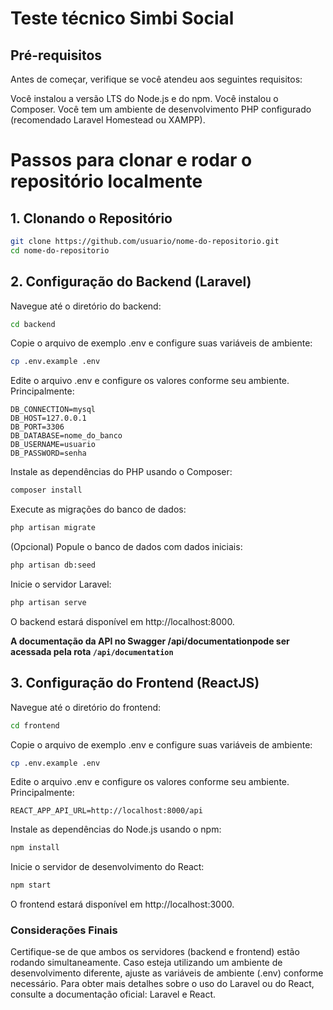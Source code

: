 # Teste técnico Simbi Social


## Pré-requisitos
Antes de começar, verifique se você atendeu aos seguintes requisitos:

Você instalou a versão LTS do Node.js e do npm.
Você instalou o Composer.
Você tem um ambiente de desenvolvimento PHP configurado (recomendado Laravel Homestead ou XAMPP).

# Passos para clonar e rodar o repositório localmente

## 1. Clonando o Repositório
```sh
git clone https://github.com/usuario/nome-do-repositorio.git
cd nome-do-repositorio
```

## 2. Configuração do Backend (Laravel)
Navegue até o diretório do backend:

```sh
cd backend
```

Copie o arquivo de exemplo .env e configure suas variáveis de ambiente:

```sh
cp .env.example .env
```

Edite o arquivo .env e configure os valores conforme seu ambiente. Principalmente:

```plaintext
DB_CONNECTION=mysql
DB_HOST=127.0.0.1
DB_PORT=3306
DB_DATABASE=nome_do_banco
DB_USERNAME=usuario
DB_PASSWORD=senha
```

Instale as dependências do PHP usando o Composer:

```sh
composer install
```

Execute as migrações do banco de dados:

```sh
php artisan migrate
```

(Opcional) Popule o banco de dados com dados iniciais:

```sh
php artisan db:seed
```

Inicie o servidor Laravel:

```sh
php artisan serve
```

O backend estará disponível em http://localhost:8000.

<strong>A documentação da API no Swagger /api/documentationpode ser acessada pela rota `/api/documentation`</strong>

## 3. Configuração do Frontend (ReactJS)
Navegue até o diretório do frontend:

```sh
cd frontend
```

Copie o arquivo de exemplo .env e configure suas variáveis de ambiente:

```sh
cp .env.example .env
```

Edite o arquivo .env e configure os valores conforme seu ambiente. Principalmente:

```plaintext
REACT_APP_API_URL=http://localhost:8000/api
```

Instale as dependências do Node.js usando o npm:

```sh
npm install
```

Inicie o servidor de desenvolvimento do React:

```sh
npm start
```

O frontend estará disponível em http://localhost:3000.

### Considerações Finais
Certifique-se de que ambos os servidores (backend e frontend) estão rodando simultaneamente.
Caso esteja utilizando um ambiente de desenvolvimento diferente, ajuste as variáveis de ambiente (.env) conforme necessário.
Para obter mais detalhes sobre o uso do Laravel ou do React, consulte a documentação oficial: Laravel e React.

